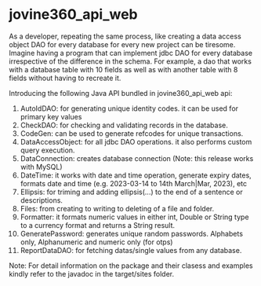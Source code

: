 # jovine360_api_web

As a developer, repeating the same process, like creating a data access object DAO for every database for every new project can be tiresome. Imagine having a program that can implement jdbc DAO for every database irrespective of the difference in the schema. For example, a dao that works with a database table with 10 fields as well as with another table with 8 fields without having to recreate it.

 Introducing the following Java API bundled in jovine360_api_web api:
 1. AutoIdDAO: for generating unique identity codes. it can be used for primary key values
 2. CheckDAO: for checking and validating records in the database.
 3. CodeGen: can be used to generate refcodes for unique transactions.
 4. DataAccessObject: for all jdbc DAO operations. it also performs custom query execution.
 5. DataConnection: creates database connection (Note: this release works with MySQL)
 6. DateTime: it works with date and time operation, generate expiry dates, formats date and time (e.g. 2023-03-14 to 14th March|Mar, 2023), etc
 7. Ellipsis: for triming and adding ellipsis(...) to the end of a sentence or descriptions.
 8. Files: from creating to writing to deleting of a file and folder.
 9. Formatter: it formats numeric values in either int, Double or String type to a currency format and returns a String result.
 10. GeneratePassword: generates unique random passwords. Alphabets only, Alphanumeric and numeric only (for otps)
 11. ReportDataDAO: for fetching datas/single values from any database.

Note: For detail information on the package and their clasess and examples kindly refer to the javadoc in the target/sites folder.


